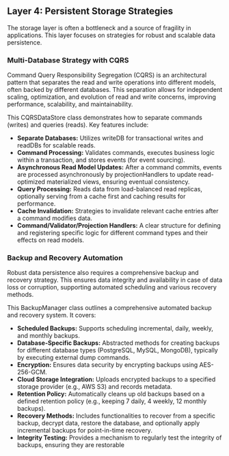 ## Layer 4: Persistent Storage Strategies

The storage layer is often a bottleneck and a source of fragility in applications. This layer focuses on strategies for robust and scalable data persistence.

### Multi-Database Strategy with CQRS

Command Query Responsibility Segregation (CQRS) is an architectural pattern that separates the read and write operations into different models, often backed by different databases. This separation allows for independent scaling, optimization, and evolution of read and write concerns, improving performance, scalability, and maintainability.

This CQRSDataStore class demonstrates how to separate commands (writes) and queries (reads). Key features include:

*   **Separate Databases:** Utilizes writeDB for transactional writes and readDBs for scalable reads.
*   **Command Processing:** Validates commands, executes business logic within a transaction, and stores events (for event sourcing).
*   **Asynchronous Read Model Updates:** After a command commits, events are processed asynchronously by projectionHandlers to update read-optimized materialized views, ensuring eventual consistency.
*   **Query Processing:** Reads data from load-balanced read replicas, optionally serving from a cache first and caching results for performance.
*   **Cache Invalidation:** Strategies to invalidate relevant cache entries after a command modifies data.
*   **Command/Validator/Projection Handlers:** A clear structure for defining and registering specific logic for different command types and their effects on read models.

### Backup and Recovery Automation

Robust data persistence also requires a comprehensive backup and recovery strategy. This ensures data integrity and availability in case of data loss or corruption, supporting automated scheduling and various recovery methods.

This BackupManager class outlines a comprehensive automated backup and recovery system. It covers:

*   **Scheduled Backups:** Supports scheduling incremental, daily, weekly, and monthly backups.
*   **Database-Specific Backups:** Abstracted methods for creating backups for different database types (PostgreSQL, MySQL, MongoDB), typically by executing external dump commands.
*   **Encryption:** Ensures data security by encrypting backups using AES-256-GCM.
*   **Cloud Storage Integration:** Uploads encrypted backups to a specified storage provider (e.g., AWS S3) and records metadata.
*   **Retention Policy:** Automatically cleans up old backups based on a defined retention policy (e.g., keeping 7 daily, 4 weekly, 12 monthly backups).
*   **Recovery Methods:** Includes functionalities to recover from a specific backup, decrypt data, restore the database, and optionally apply incremental backups for point-in-time recovery.
*   **Integrity Testing:** Provides a mechanism to regularly test the integrity of backups, ensuring they are restorable